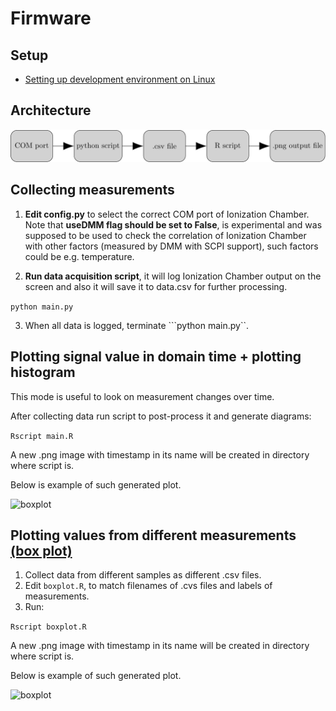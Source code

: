 # Firmware


## Setup

* [Setting up development environment on Linux
](https://github.com/RobertGawron/IonizationChamber/wiki/Setting-up-development-environment-on-Linux) 


## Architecture

![architecture of the component](https://raw.githubusercontent.com/RobertGawron/IonizationChamber/master/Documentation/Diagrams/HostArchitecture-1.png)


## Collecting measurements

1. **Edit config.py** to select the correct COM port of Ionization Chamber. Note that **useDMM flag should be set to False**, is experimental and was supposed to be used to check the correlation of Ionization Chamber with other factors (measured by DMM with SCPI support), such factors could be e.g. temperature.

2. **Run data acquisition script**, it will log Ionization Chamber output on the screen and also it will save it to data.csv for further processing.

```python main.py```

3. When all data is logged, terminate ```python main.py``.

## Plotting signal value in domain time + plotting histogram

This mode is useful to look on measurement changes over time.

After collecting data run script to post-process it and generate diagrams:

```Rscript main.R```

A new .png image with timestamp in its name will be created in directory where script is.

Below is example of such generated plot.

![boxplot](https://raw.githubusercontent.com/RobertGawron/IonizationChamber/master/Documentation/Plots/time_domain_example.png)


## Plotting values from different measurements [(box plot)](https://en.wikipedia.org/wiki/Box_plot)

1. Collect data from different samples as different .csv files.
2. Edit ```boxplot.R```, to match filenames of .cvs files and labels of measurements.
3. Run:

```Rscript boxplot.R```

A new .png image with timestamp in its name will be created in directory where script is.

Below is example of such generated plot.

![boxplot](https://raw.githubusercontent.com/RobertGawron/IonizationChamber/master/Documentation/Plots/box_plot_example.png)

